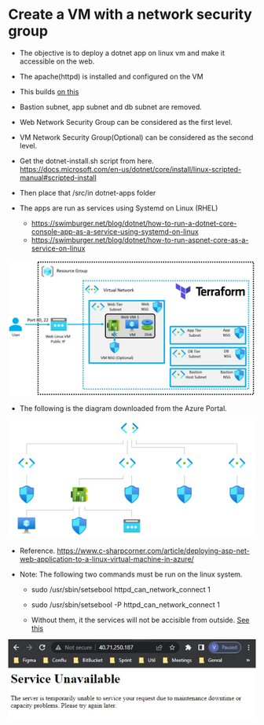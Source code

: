# Create a VM with a network security group

- The objective is to deploy a dotnet app on linux vm and make it accessible on the web.
  
- The apache(httpd) is installed and configured on the VM

- This builds [on this](https://github.com/AvtsVivek/AzureWithTerraformAdvanced/tree/main/iac/2101100-vnet-vm-nsg)

- Bastion subnet, app subnet and db subnet are removed.

- Web Network Security Group can be considered as the first level.

- VM Network Security Group(Optional) can be considered as the second level.

- Get the dotnet-install.sh script from here. https://docs.microsoft.com/en-us/dotnet/core/install/linux-scripted-manual#scripted-install

- Then place that /src/in dotnet-apps folder

- The apps are run as services using Systemd on Linux (RHEL)
  - https://swimburger.net/blog/dotnet/how-to-run-a-dotnet-core-console-app-as-a-service-using-systemd-on-linux
  - https://swimburger.net/blog/dotnet/how-to-run-aspnet-core-as-a-service-on-linux

![The layout](./Images/Layout.jpg)

- The following is the diagram downloaded from the Azure Portal.

![The Diagram](./Images/topology.svg)

- Reference. https://www.c-sharpcorner.com/article/deploying-asp-net-web-application-to-a-linux-virtual-machine-in-azure/

- Note: The following two commands must be run on the linux system.
  - sudo /usr/sbin/setsebool httpd_can_network_connect 1
  - sudo /usr/sbin/setsebool -P httpd_can_network_connect 1
  
  - Without them, it the services will not be accisible from outside. [See this](https://unix.stackexchange.com/q/8854/404099)

![Not able to connect](./Images/NotAbleToConnect.jpg)

 


 


